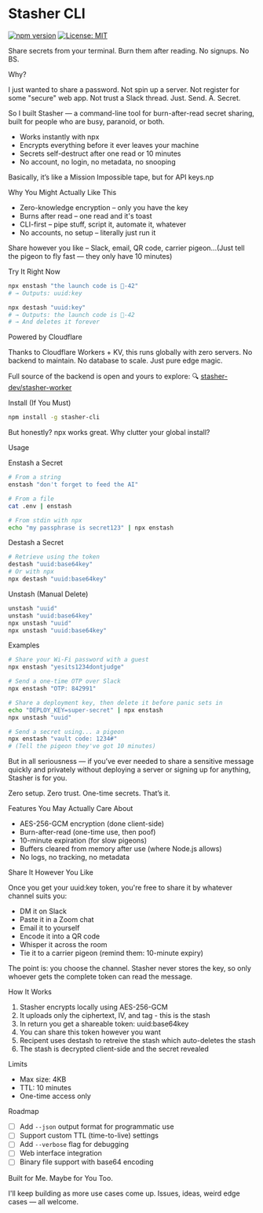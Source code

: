 # Stasher CLI

[![npm version](https://badge.fury.io/js/stasher-cli.svg)](https://www.npmjs.com/package/stasher-cli)
[![License: MIT](https://img.shields.io/badge/License-MIT-yellow.svg)](https://opensource.org/licenses/MIT)

Share secrets from your terminal. Burn them after reading. No signups. No BS.

Why?

I just wanted to share a password.
Not spin up a server. Not register for some "secure" web app. Not trust a Slack thread. Just. Send. A. Secret.

So I built Stasher — a command-line tool for burn-after-read secret sharing, built for people who are busy, paranoid, or both.

- Works instantly with npx
- Encrypts everything before it ever leaves your machine
- Secrets self-destruct after one read or 10 minutes
- No account, no login, no metadata, no snooping

Basically, it’s like a Mission Impossible tape, but for API keys.np

Why You Might Actually Like This

- Zero-knowledge encryption – only you have the key
- Burns after read – one read and it's toast
- CLI-first – pipe stuff, script it, automate it, whatever
- No accounts, no setup – literally just run it

Share however you like – Slack, email, QR code, carrier pigeon...(Just tell the pigeon to fly fast — they only have 10 minutes)

Try It Right Now

```bash
npx enstash "the launch code is 🍌-42"
# → Outputs: uuid:key

npx destash "uuid:key"
# → Outputs: the launch code is 🍌-42
# → And deletes it forever
```

Powered by Cloudflare

Thanks to Cloudflare Workers + KV, this runs globally with zero servers. No backend to maintain. No database to scale. Just pure edge magic.

Full source of the backend is open and yours to explore: 🔍 [stasher-dev/stasher-worker](https://github.com/stasher-dev/stasher-worker)

Install (If You Must)

```bash
npm install -g stasher-cli
```

But honestly? npx works great. Why clutter your global install?

Usage

Enstash a Secret

```bash
# From a string
enstash "don't forget to feed the AI"

# From a file
cat .env | enstash

# From stdin with npx
echo "my passphrase is secret123" | npx enstash
```

Destash a Secret

```bash
# Retrieve using the token
destash "uuid:base64key"
# Or with npx
npx destash "uuid:base64key"
```

Unstash (Manual Delete)

```bash
unstash "uuid"
unstash "uuid:base64key"
npx unstash "uuid"
npx unstash "uuid:base64key"
```

Examples

```bash
# Share your Wi-Fi password with a guest
npx enstash "yesits1234dontjudge"

# Send a one-time OTP over Slack
npx enstash "OTP: 842991"

# Share a deployment key, then delete it before panic sets in
echo "DEPLOY_KEY=super-secret" | npx enstash
npx unstash "uuid"

# Send a secret using... a pigeon
npx enstash "vault code: 1234#"
# (Tell the pigeon they've got 10 minutes)
```

But in all seriousness — if you’ve ever needed to share a sensitive message quickly and privately without deploying a server or signing up for anything, Stasher is for you.

Zero setup. Zero trust. One-time secrets. That’s it.

Features You May Actually Care About

- AES-256-GCM encryption (done client-side)
- Burn-after-read (one-time use, then poof)
- 10-minute expiration (for slow pigeons)
- Buffers cleared from memory after use (where Node.js allows)
- No logs, no tracking, no metadata

Share It However You Like

Once you get your uuid:key token, you're free to share it by whatever channel suits you:

- DM it on Slack
- Paste it in a Zoom chat
- Email it to yourself
- Encode it into a QR code
- Whisper it across the room
- Tie it to a carrier pigeon (remind them: 10-minute expiry)

The point is: you choose the channel. Stasher never stores the key, so only whoever gets the complete token can read the message.

How It Works

1. Stasher encrypts locally using AES-256-GCM
2. It uploads only the ciphertext, IV, and tag - this is the stash
3. In return you get a shareable token: uuid:base64key
4. You can share this token however you want
5. Recipent uses destash to retreive the stash which auto-deletes the stash
5. The stash is decrypted client-side and the secret revealed

Limits

- Max size: 4KB
- TTL: 10 minutes
- One-time access only

Roadmap

- [ ] Add `--json` output format for programmatic use
- [ ] Support custom TTL (time-to-live) settings
- [ ] Add `--verbose` flag for debugging
- [ ] Web interface integration
- [ ] Binary file support with base64 encoding

Built for Me. Maybe for You Too.

I'll keep building as more use cases come up. Issues, ideas, weird edge cases — all welcome.

